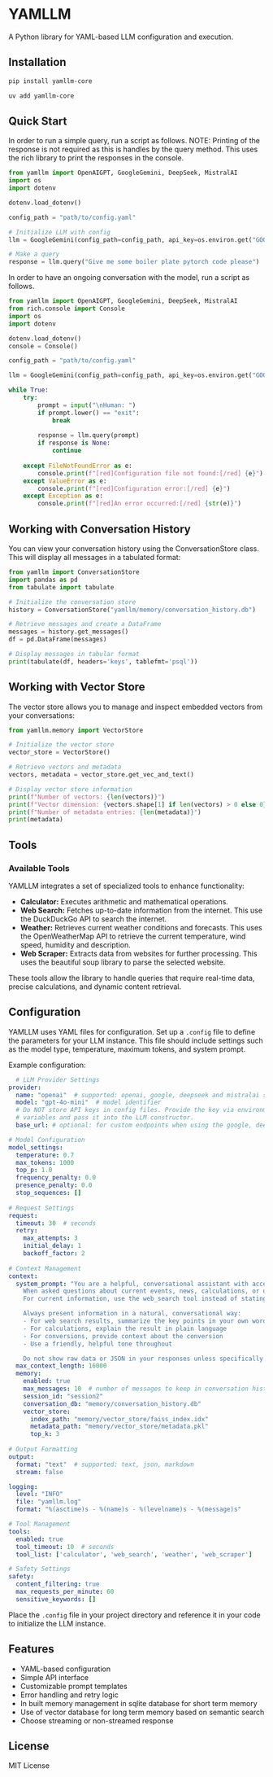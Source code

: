 # YAMLLM

A Python library for YAML-based LLM configuration and execution.

## Installation

```bash
pip install yamllm-core
```

```bash
uv add yamllm-core
```

## Quick Start

In order to run a simple query, run a script as follows. NOTE: Printing of the response is not required as this is handles by the query method. This uses the rich library to print the responses in the console.

```python
from yamllm import OpenAIGPT, GoogleGemini, DeepSeek, MistralAI
import os
import dotenv

dotenv.load_dotenv()

config_path = "path/to/config.yaml"

# Initialize LLM with config
llm = GoogleGemini(config_path=config_path, api_key=os.environ.get("GOOGLE_API_KEY"))

# Make a query
response = llm.query("Give me some boiler plate pytorch code please")
```

In order to have an ongoing conversation with the model, run a script as follows.

```python
from yamllm import OpenAIGPT, GoogleGemini, DeepSeek, MistralAI
from rich.console import Console
import os
import dotenv

dotenv.load_dotenv()
console = Console()

config_path = "path/to/config.yaml"

llm = GoogleGemini(config_path=config_path, api_key=os.environ.get("GOOGLE_API_KEY"))

while True:
    try:          
        prompt = input("\nHuman: ")
        if prompt.lower() == "exit":
            break
        
        response = llm.query(prompt)
        if response is None:
            continue
        
    except FileNotFoundError as e:
        console.print(f"[red]Configuration file not found:[/red] {e}")
    except ValueError as e:
        console.print(f"[red]Configuration error:[/red] {e}")
    except Exception as e:
        console.print(f"[red]An error occurred:[/red] {str(e)}")
```

## Working with Conversation History

You can view your conversation history using the ConversationStore class. This will display all messages in a tabulated format:

```python
from yamllm import ConversationStore
import pandas as pd
from tabulate import tabulate

# Initialize the conversation store
history = ConversationStore("yamllm/memory/conversation_history.db")

# Retrieve messages and create a DataFrame
messages = history.get_messages()
df = pd.DataFrame(messages)

# Display messages in tabular format
print(tabulate(df, headers='keys', tablefmt='psql'))
```

## Working with Vector Store

The vector store allows you to manage and inspect embedded vectors from your conversations:

```python
from yamllm.memory import VectorStore

# Initialize the vector store
vector_store = VectorStore()

# Retrieve vectors and metadata
vectors, metadata = vector_store.get_vec_and_text()

# Display vector store information
print(f"Number of vectors: {len(vectors)}")
print(f"Vector dimension: {vectors.shape[1] if len(vectors) > 0 else 0}")
print(f"Number of metadata entries: {len(metadata)}")
print(metadata)
```

## Tools

### Available Tools

YAMLLM integrates a set of specialized tools to enhance functionality:

- **Calculator:** Executes arithmetic and mathematical operations.
- **Web Search:** Fetches up-to-date information from the internet. This use the DuckDuckGo API to search the internet.
- **Weather:** Retrieves current weather conditions and forecasts. This uses the OpenWeatherMap API to retrieve the current temperature, wind speed, humidity and description.
- **Web Scraper:** Extracts data from websites for further processing. This uses the beautiful soup library to parse the selected website.

These tools allow the library to handle queries that require real-time data, precise calculations, and dynamic content retrieval.

## Configuration
YAMLLM uses YAML files for configuration. Set up a `.config` file to define the parameters for your LLM instance. This file should include settings such as the model type, temperature, maximum tokens, and system prompt.

Example configuration:

```yaml
  # LLM Provider Settings
provider:
  name: "openai"  # supported: openai, google, deepseek and mistralai supported.
  model: "gpt-4o-mini"  # model identifier
  # Do NOT store API keys in config files. Provide the key via environment
  # variables and pass it into the LLM constructor.
  base_url: # optional: for custom endpoints when using the google, deepseek or mistral

# Model Configuration
model_settings:
  temperature: 0.7
  max_tokens: 1000
  top_p: 1.0
  frequency_penalty: 0.0
  presence_penalty: 0.0
  stop_sequences: []
  
# Request Settings
request:
  timeout: 30  # seconds
  retry:
    max_attempts: 3
    initial_delay: 1
    backoff_factor: 2
    
# Context Management
context:
  system_prompt: "You are a helpful, conversational assistant with access to tools. 
    When asked questions about current events, news, calculations, or unit conversions, use the appropriate tool.
    For current information, use the web_search tool instead of stating you don't have up-to-date information.

    Always present information in a natural, conversational way:
    - For web search results, summarize the key points in your own words
    - For calculations, explain the result in plain language
    - For conversions, provide context about the conversion
    - Use a friendly, helpful tone throughout

    Do not show raw data or JSON in your responses unless specifically asked to do so."
  max_context_length: 16000
  memory:
    enabled: true
    max_messages: 10  # number of messages to keep in conversation history
    session_id: "session2"
    conversation_db: "memory/conversation_history.db"
    vector_store:
      index_path: "memory/vector_store/faiss_index.idx"
      metadata_path: "memory/vector_store/metadata.pkl"
      top_k: 3
    
# Output Formatting
output:
  format: "text"  # supported: text, json, markdown
  stream: false

logging:
  level: "INFO"
  file: "yamllm.log"
  format: "%(asctime)s - %(name)s - %(levelname)s - %(message)s"

# Tool Management 
tools:
  enabled: true
  tool_timeout: 10  # seconds
  tool_list: ['calculator', 'web_search', 'weather', 'web_scraper']

# Safety Settings
safety:
  content_filtering: true
  max_requests_per_minute: 60
  sensitive_keywords: []
```

Place the `.config` file in your project directory and reference it in your code to initialize the LLM instance.

## Features

- YAML-based configuration
- Simple API interface
- Customizable prompt templates
- Error handling and retry logic
- In built memory management in sqlite database for short term memory
- Use of vector database for long term memory based on semantic search
- Choose streaming or non-streamed response

## License

MIT License
